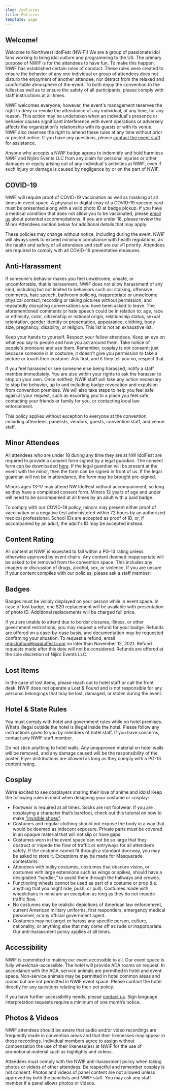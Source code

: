 ```yaml
---
slug: /policies
title: Policies
template: page
---
```


## Welcome!

Welcome to Northwest IdolFest (NWIF)! We are a group of passionate idol fans working to bring idol culture and programming to the US. The primary purpose of NWIF is for the attendees to have fun. To make this happen, NWIF has established certain rules of conduct. These rules were created to ensure the behavior of any one individual or group of attendees does not disturb the enjoyment of another attendee, nor detract from the relaxed and comfortable atmosphere of the event. To both enjoy the convention to the fullest as well as to ensure the safety of all participants, please comply with staff instructions at all times.

NWIF welcomes everyone; however, the event's management reserves the right to deny or revoke the attendance of any individual, at any time, for any reason. This action may be undertaken when an individual's presence or behavior causes significant interference with event operations or adversely affects the organization's relationship with its guests or with its venue. NWIF also reserves the right to amend these rules at any time without prior or posted notice. If you have any questions, please [contact the event staff](/contact) for assistance.

Anyone who accepts a NWIF badge agrees to indemnify and hold harmless NWIF and Nijiiro Events LLC from any claim for personal injuries or other damages or equity arising out of any individual's activities at NWIF, even if such injury or damage is caused by negligence by or on the part of NWIF.

## COVID-19

NWIF will require proof of COVID-19 vaccination as well as masking at all times in event space. A physical or digital copy of a COVID-19 vaccine card must be presented along with a valid photo ID at badge pickup. If you have a medical condition that does not allow you to be vaccinated, please [email us](mailto:chairs@nwidolfest.com) about potential accommodations. If you are under 18, please review the Minor Attendees section below for additional details that may apply.

These policies may change without notice, including during the event. NWIF will always seek to exceed minimum compliance with health regulations, as the health and safety of all attendees and staff are our #1 priority. Attendees are required to comply with all COVID-19 preventative measures.

## Anti-Harassment

If someone's behavior makes you feel unwelcome, unsafe, or uncomfortable, that is harassment. NWIF does not allow harassment of any kind, including but not limited to behaviors such as: stalking, offensive comments, hate speech, bathroom policing, inappropriate or unwelcome physical contact, recording or taking pictures without permission, and repeatedly disrupting conversations you have been asked to leave. The aforementioned comments or hate speech could be in relation to: age, race or ethnicity, color, citizenship or national origin, relationship status, sexual orientation, gender identity or presentation, appearance, clothing, body size, pregnancy, disability, or religion. This list is not an exhaustive list.

Keep your hands to yourself. Respect your fellow attendees. Keep an eye on what you say to people and how you act around them. Take notice of people's pronouns and use them. Remember, cosplay is not consent: just because someone is in costume, it doesn't give you permission to take a picture or touch their costume. Ask first, and if they tell you no, respect that.

If you feel harassed or see someone else being harassed, notify a staff member immediately. You are also within your rights to ask the harasser to stop on your own. Once notified, NWIF staff will take any action necessary to stop the behavior, up to and including badge revocation and expulsion from convention premises. We will also take steps to help you feel safe again at your request, such as escorting you to a place you feel safe, contacting your friends or family for you, or contacting local law enforcement.

This policy applies without exception to everyone at the convention, including attendees, panelists, vendors, guests, convention staff, and venue staff.

## Minor Attendees

All attendees who are under 18 during any time they are at NW IdolFest are required to provide a consent form signed by a legal guardian. The consent form can be downloaded [here](/Parental%20Consent%20Form.pdf). If the legal guardian will be present at the event with the minor, then the form can be signed in front of us. If the legal guardian will not be in attendance, the form may be brought pre-signed.

Minors ages 13-17 may attend NW IdolFest without accompaniment, so long as they have a completed consent form. Minors 12 years of age and under will need to be accompanied at all times by an adult with a paid badge.  

To comply with our COVID-19 policy, minors may present either proof of vaccination or a negative test administered within 72 hours by an authorized medical professional. School IDs are accepted as proof of ID, or, if accompanied by an adult, the adult's ID may be accepted instead.

## Content Rating

All content at NWIF is expected to fall within a PG-13 rating unless otherwise approved by event chairs. Any content deemed inappropriate will be asked to be removed from the convention space. This includes any imagery or discussion of drugs, alcohol, sex, or violence. If you are unsure if your content complies with our policies, please ask a staff member!

## Badges

Badges must be visibly displayed on your person while in event space. In case of lost badge, one $20 replacement will be available with presentation of photo ID. Additional replacements will be charged full price.

If you are unable to attend due to border closures, illness, or other government restrictions, you may request a refund for your badge. Refunds are offered on a case-by-case basis, and documentation may be requested confirming your situation. To request a refund, email [registration@nwidolfest.com](mailto:registration@nwidolfest.com) no later than November 12, 2021. Refund requests made after this date will not be considered. Refunds are offered at the sole discretion of Nijiro Events LLC.

## Lost Items

In the case of lost items, please reach out to hotel staff or call the front desk. NWIF does not operate a Lost & Found and is not responsible for any personal belongings that may be lost, damaged, or stolen during the event.

## Hotel & State Rules

You must comply with hotel and government rules while on hotel premises. What’s illegal outside the hotel is illegal inside the hotel. Please follow any instructions given to you by members of hotel staff. If you have concerns, contact any NWIF staff member.

Do not stick anything to hotel walls. Any unapproved material on hotel walls will be removed, and any damage caused will be the responsibility of the poster. Flyer distributions are allowed as long as they comply with a PG-13 content rating.

## Cosplay

We’re excited to see cosplayers sharing their love of anime and idols! Keep the following rules in mind when designing your costume or cosplay:

*   Footwear is required at all times. Socks are not footwear. If you are cosplaying a character that’s barefoot, check out this tutorial on how to make [“invisible shoes”](https://www.andsewingishalfthebattle.com/invisible-shoes/).
*   Costumes and regular clothing should not expose the body in a way that would be deemed as indecent exposure. Private parts must be covered in an opaque material that will not slip or have gaps.
*   Costumes worn in the event space can not be so large that they obstruct or impede the flow of traffic or entryways for all attendee’s safety. If the costume cannot fit through a standard doorway, you may be asked to store it. Exceptions may be made for Masquerade contestants.
*   Attendees with bulky costumes, costumes that obscure vision, or costumes with large extensions such as wings or spikes, should have a designated “handler,” to assist them through the hallways and crowds.
*   Functioning wheels cannot be used as part of a costume or prop (i.e. anything that you might ride, push, or pull). Costumes made with wheelchairs in mind are an exception as long as they do not impede traffic flow.
*   No costumes may be realistic depictions of American law enforcement, current American military uniforms, first responders, emergency medical personnel, or any official government agent.
*   Costumes may not target or harass any specific person, culture, nationality, or anything else that may come off as rude or inappropriate. Our anti-harassment policy applies at all times.

## Accessibility

NWIF is committed to making our event accessible to all. Our event space is fully wheelchair-accessible. The hotel will provide ADA rooms on request. In accordance with the ADA, service animals are permitted in hotel and event space. Non-service animals may be permitted in hotel common areas and rooms but are not permitted in NWIF event space. Please contact the hotel directly for any questions relating to their pet policy.

If you have further accessibility needs, please [contact us](/contact). Sign language interpretation requests require a minimum of one month’s notice.

## Photos & Videos

NWIF attendees should be aware that audio and/or video recordings are frequently made in convention areas and that their likenesses may appear in those recordings. Individual members agree to assign without compensation the use of their likeness(es) at NWIF for the use of promotional material such as highlights and videos.

Attendees must comply with the NWIF anti-harassment policy when taking photos or videos of other attendees. Be respectful and remember cosplay is not consent. Photos and videos of panel content are not allowed unless approved by both the panelists and NWIF staff. You may ask any staff member if a panel allows photos or videos.
